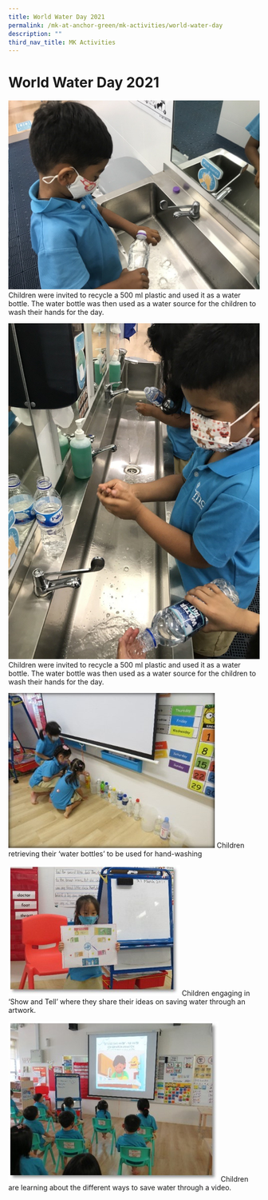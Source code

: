 ```yaml
---
title: World Water Day 2021
permalink: /mk-at-anchor-green/mk-activities/world-water-day
description: ""
third_nav_title: MK Activities
---
```

# World Water Day 2021

![Children were invited to recycle a 500 ml plastic and used it as a water bottle](/images/wwd1.jpg)
Children were invited to recycle a 500 ml plastic and used it as a water bottle. The water bottle was then used as a water source for the children to wash their hands for the day.

![Children were invited to recycle a 500 ml plastic and used it as a water bottle](/images/wwd2.jpg)
Children were invited to recycle a 500 ml plastic and used it as a water bottle. The water bottle was then used as a water source for the children to wash their hands for the day.

![Children retrieving their ‘water bottles’ to be used for hand-washing](/images/wwd3.jpg)
Children retrieving their ‘water bottles’ to be used for hand-washing

![Children engaging in ‘Show and Tell’ where they share their ideas on saving water.](/images/wwd4.jpg)
Children engaging in ‘Show and Tell’ where they share their ideas on saving water through an artwork.

![Children are learning about the different ways to save water through a video.](/images/wwd5.jpg)
Children are learning about the different ways to save water through a video.